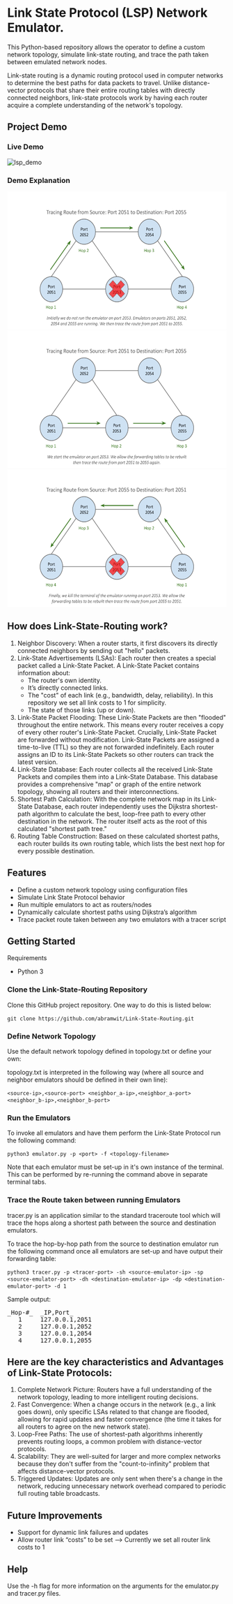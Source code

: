 
# Link State Protocol (LSP) Network Emulator. 
This Python-based repository allows the operator to define a custom network topology, simulate link-state routing, and trace the path taken between emulated network nodes.

Link-state routing is a dynamic routing protocol used in computer networks to determine the best paths for data packets to travel. Unlike distance-vector protocols that share their entire routing tables with directly connected neighbors, link-state protocols work by having each router acquire a complete understanding of the network's topology.

## Project Demo

### Live Demo
![lsp_demo](https://github.com/user-attachments/assets/267fe11b-b04b-42c0-b032-8f08c7cd2bff)

### Demo Explanation
<img src="demo/Link State Routing GitHub Portfolio Project Demo Slide 1.png" width="560" height="315">
<img src="demo/Link State Routing GitHub Portfolio Project Demo Slide 2.png" width="560" height="315">
<img src="demo/Link State Routing GitHub Portfolio Project Demo Slide 3.png" width="560" height="315">

## How does Link-State-Routing work?
1. Neighbor Discovery: When a router starts, it first discovers its directly connected neighbors by sending out "hello" packets.
2. Link-State Advertisements (LSAs): Each router then creates a special packet called a Link-State Packet. A Link-State Packet contains information about:
    - The router's own identity.
    - It’s directly connected links.
    - The "cost" of each link (e.g., bandwidth, delay, reliability). In this repository we set all link costs to 1 for simplicity.
    - The state of those links (up or down).
3. Link-State Packet Flooding: These Link-State Packets are then "flooded" throughout the entire network. This means every router receives a copy of every other router's Link-State Packet. Crucially, Link-State Packet are forwarded without modification. Link-State Packets are assigned a time-to-live (TTL) so they are not forwarded indefinitely. Each router assigns an ID to its Link-State Packets so other routers can track the latest version.
4. Link-State Database: Each router collects all the received Link-State Packets and compiles them into a Link-State Database. This database provides a comprehensive "map" or graph of the entire network topology, showing all routers and their interconnections.
5. Shortest Path Calculation: With the complete network map in its Link-State Database, each router independently uses the Dijkstra shortest-path algorithm to calculate the best, loop-free path to every other destination in the network. The router itself acts as the root of this calculated "shortest path tree."
6. Routing Table Construction: Based on these calculated shortest paths, each router builds its own routing table, which lists the best next hop for every possible destination.

## Features
* Define a custom network topology using configuration files
* Simulate Link State Protocol behavior
* Run multiple emulators to act as routers/nodes
* Dynamically calculate shortest paths using Dijkstra’s algorithm
* Trace packet route taken between any two emulators with a tracer script

## Getting Started
Requirements
* Python 3

### Clone the Link-State-Routing Repository
Clone this GitHub project repository. One way to do this is listed below:
```
git clone https://github.com/abramwit/Link-State-Routing.git
```

### Define Network Topology
Use the default network topology defined in topology.txt or define your own:

topology.txt is interpreted in the following way (where all source and neighbor emulators should be defined in their own line):

```
<source-ip>,<source-port> <neighbor_a-ip>,<neighbor_a-port> <neighbor_b-ip>,<neighbor_b-port>
```

### Run the Emulators
To invoke all emulators and have them perform the Link-State Protocol run the following command:

```
python3 emulator.py -p <port> -f <topology-filename>
```

Note that each emulator must be set-up in it's own instance of the terminal. This can be performed by re-running the command above in separate terminal tabs.

### Trace the Route taken between running Emulators
tracer.py is an application similar to the standard traceroute tool which will trace the hops along a shortest path between the source and destination emulators.

To trace the hop-by-hop path from the source to destination emulator run the following command once all emulators are set-up and have output their forwarding table:

```
python3 tracer.py -p <tracer-port> -sh <source-emulator-ip> -sp <source-emulator-port> -dh <destination-emulator-ip> -dp <destination-emulator-port> -d 1
```

Sample output:

<pre>
_Hop-#_  _IP,Port_  
   1     127.0.0.1,2051  
   2     127.0.0.1,2052  
   3     127.0.0.1,2054  
   4     127.0.0.1,2055  
</pre>

## Here are the key characteristics and Advantages of Link-State Protocols:
1.  Complete Network Picture: Routers have a full understanding of the network topology, leading to more intelligent routing decisions.
2. Fast Convergence: When a change occurs in the network (e.g., a link goes down), only specific LSAs related to that change are flooded, allowing for rapid updates and faster convergence (the time it takes for all routers to agree on the new network state).
3. Loop-Free Paths: The use of shortest-path algorithms inherently prevents routing loops, a common problem with distance-vector protocols.
4. Scalability: They are well-suited for larger and more complex networks because they don't suffer from the "count-to-infinity" problem that affects distance-vector protocols.
5. Triggered Updates: Updates are only sent when there's a change in the network, reducing unnecessary network overhead compared to periodic full routing table broadcasts.

## Future Improvements
* Support for dynamic link failures and updates
* Allow router link “costs” to be set --> Currently we set all router link costs to 1

## Help
Use the -h flag for more information on the arguments for the emulator.py and tracer.py files. 

